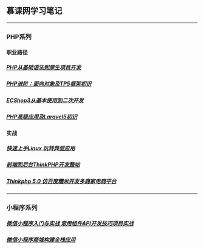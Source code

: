 ## 慕课网学习笔记


---

### PHP系列 

#### 职业路径

#####  [PHP从基础语法到原生项目开发](https://github.com/qianjilou/imooc/blob/master/php/PHP%E4%BB%8E%E5%9F%BA%E7%A1%80%E8%AF%AD%E6%B3%95%E5%88%B0%E5%8E%9F%E7%94%9F%E9%A1%B9%E7%9B%AE%E5%BC%80%E5%8F%91.md)

#####  [PHP进阶：面向对象及TP5框架初识](https://github.com/qianjilou/imooc/blob/master/php/PHP%E8%BF%9B%E9%98%B6%EF%BC%9A%E9%9D%A2%E5%90%91%E5%AF%B9%E8%B1%A1%E5%8F%8ATP5%E6%A1%86%E6%9E%B6%E5%88%9D%E8%AF%86.md)

#####  [ECShop3从基本使用到二次开发](https://github.com/qianjilou/imooc/blob/master/php/ECShop3%E4%BB%8E%E5%9F%BA%E6%9C%AC%E4%BD%BF%E7%94%A8%E5%88%B0%E4%BA%8C%E6%AC%A1%E5%BC%80%E5%8F%91.md)

#####  [PHP高级应用及Laravel5初识](https://github.com/qianjilou/imooc/blob/master/php/PHP%E9%AB%98%E7%BA%A7%E5%BA%94%E7%94%A8%E5%8F%8ALaravel5%E5%88%9D%E8%AF%86.md)

#### 实战

#####  [快速上手Linux 玩转典型应用](https://github.com/qianjilou/imooc/blob/master/php/%E5%BF%AB%E9%80%9F%E4%B8%8A%E6%89%8BLinux%20%E7%8E%A9%E8%BD%AC%E5%85%B8%E5%9E%8B%E5%BA%94%E7%94%A8.md)

#####  [前端到后台ThinkPHP开发整站](https://github.com/qianjilou/imooc/blob/master/php/%E5%89%8D%E7%AB%AF%E5%88%B0%E5%90%8E%E5%8F%B0ThinkPHP%E5%BC%80%E5%8F%91%E6%95%B4%E7%AB%99.md)

#####  [Thinkphp 5.0 仿百度糯米开发多商家电商平台](https://github.com/qianjilou/imooc/blob/master/php/TP5%E4%BB%BF%E7%99%BE%E5%BA%A6%E7%B3%AF%E7%B1%B3%E5%BC%80%E5%8F%91%E5%A4%9A%E5%95%86%E5%AE%B6%E7%94%B5%E5%95%86%E5%B9%B3%E5%8F%B0.md)


---

### 小程序系列 

#####  [微信小程序入门与实战 常用组件API开发技巧项目实战](https://github.com/qianjilou/imooc/blob/master/php/%E5%BE%AE%E4%BF%A1%E5%B0%8F%E7%A8%8B%E5%BA%8F%E5%85%A5%E9%97%A8%E4%B8%8E%E5%AE%9E%E6%88%98%20%E5%B8%B8%E7%94%A8%E7%BB%84%E4%BB%B6API%E5%BC%80%E5%8F%91%E6%8A%80%E5%B7%A7%E9%A1%B9%E7%9B%AE%E5%AE%9E%E6%88%98.md)

#####  [微信小程序商城构建全栈应用](#)



